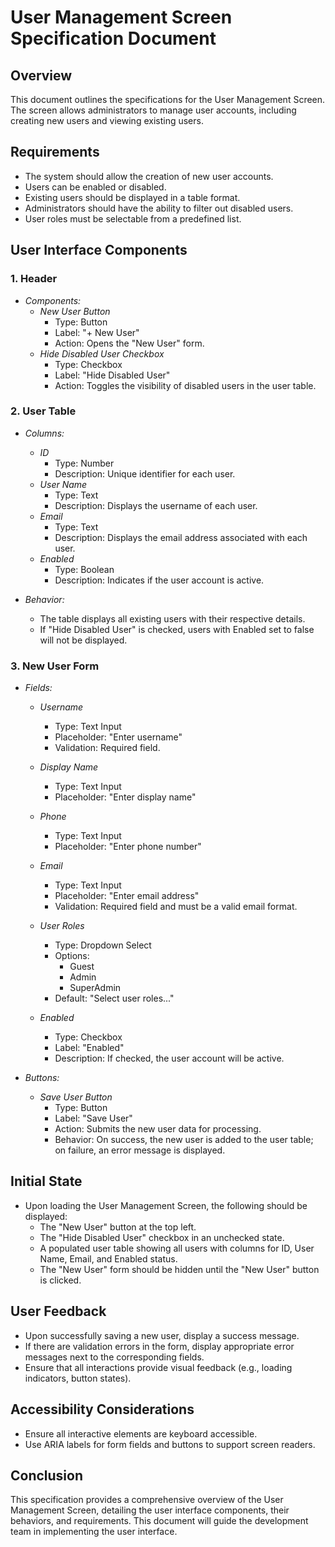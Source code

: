 # User Management Screen Specification Document

## Overview
This document outlines the specifications for the User Management Screen. The screen allows administrators to manage user accounts, including creating new users and viewing existing users.

## Requirements
- The system should allow the creation of new user accounts.
- Users can be enabled or disabled.
- Existing users should be displayed in a table format.
- Administrators should have the ability to filter out disabled users.
- User roles must be selectable from a predefined list.

## User Interface Components

### 1. Header
- *Components:*
  - *New User Button*
    - Type: Button
    - Label: "+ New User"
    - Action: Opens the "New User" form.
  - *Hide Disabled User Checkbox*
    - Type: Checkbox
    - Label: "Hide Disabled User"
    - Action: Toggles the visibility of disabled users in the user table.

### 2. User Table
- *Columns:*
  - *ID*
    - Type: Number
    - Description: Unique identifier for each user.
  - *User Name*
    - Type: Text
    - Description: Displays the username of each user.
  - *Email*
    - Type: Text
    - Description: Displays the email address associated with each user.
  - *Enabled*
    - Type: Boolean
    - Description: Indicates if the user account is active.
  
- *Behavior:*
  - The table displays all existing users with their respective details.
  - If "Hide Disabled User" is checked, users with Enabled set to false will not be displayed.

### 3. New User Form
- *Fields:*
  - *Username*
    - Type: Text Input
    - Placeholder: "Enter username"
    - Validation: Required field.
  
  - *Display Name*
    - Type: Text Input
    - Placeholder: "Enter display name"
  
  - *Phone*
    - Type: Text Input
    - Placeholder: "Enter phone number"
  
  - *Email*
    - Type: Text Input
    - Placeholder: "Enter email address"
    - Validation: Required field and must be a valid email format.
  
  - *User Roles*
    - Type: Dropdown Select
    - Options:
      - Guest
      - Admin
      - SuperAdmin
    - Default: "Select user roles..."
  
  - *Enabled*
    - Type: Checkbox
    - Label: "Enabled"
    - Description: If checked, the user account will be active.

- *Buttons:*
  - *Save User Button*
    - Type: Button
    - Label: "Save User"
    - Action: Submits the new user data for processing.
    - Behavior: On success, the new user is added to the user table; on failure, an error message is displayed.

## Initial State
- Upon loading the User Management Screen, the following should be displayed:
  - The "New User" button at the top left.
  - The "Hide Disabled User" checkbox in an unchecked state.
  - A populated user table showing all users with columns for ID, User Name, Email, and Enabled status.
  - The "New User" form should be hidden until the "New User" button is clicked.

## User Feedback
- Upon successfully saving a new user, display a success message.
- If there are validation errors in the form, display appropriate error messages next to the corresponding fields.
- Ensure that all interactions provide visual feedback (e.g., loading indicators, button states).

## Accessibility Considerations
- Ensure all interactive elements are keyboard accessible.
- Use ARIA labels for form fields and buttons to support screen readers.

## Conclusion
This specification provides a comprehensive overview of the User Management Screen, detailing the user interface components, their behaviors, and requirements. This document will guide the development team in implementing the user interface.